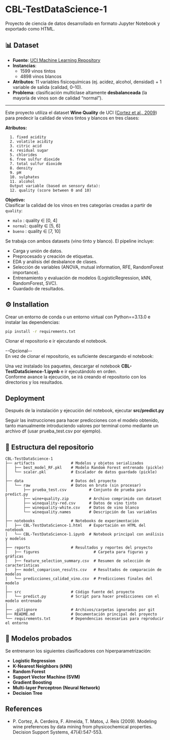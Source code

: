 
# CBL-TestDataScience-1

Proyecto de ciencia de datos desarrollado en formato Jupyter Notebook y exportado como HTML.

## 📊 Dataset  

- **Fuente**: [UCI Machine Learning Repository](https://archive.ics.uci.edu/dataset/186/wine+quality)  
- **Instancias**:  
  - 1599 vinos tintos  
  - 4898 vinos blancos  
- **Atributos**: 11 variables fisicoquímicas (ej. acidez, alcohol, densidad) + 1 variable de salida (calidad, 0–10).  
- **Problema**: clasificación multiclase altamente **desbalanceada** (la mayoría de vinos son de calidad “normal”).  

---

Este proyecto utiliza el dataset **Wine Quality** de UCI ([Cortez et al., 2009](https://archive.ics.uci.edu/dataset/186/wine+quality)) para predecir la calidad de vinos tintos y blancos en tres clases:  


**Atributos:**

      1. fixed acidity
      2. volatile acidity
      3. citric acid
      4. residual sugar
      5. chlorides
      6. free sulfur dioxide
      7. total sulfur dioxide
      8. density
      9. pH
      10. sulphates
      11. alcohol
      Output variable (based on sensory data): 
      12. quality (score between 0 and 10)


**Objetivo:**  
Clasificar la calidad de los vinos en tres categorías creadas a partir de `quality`:
- `malo`  : quality ∈ [0, 4]
- `normal`: quality ∈ [5, 6]
- `bueno` : quality ∈ [7, 10]

Se trabaja con ambos datasets (vino tinto y blanco). El pipeline incluye:
- Carga y unión de datos.
- Preprocesado y creación de etiquetas.
- EDA y análisis del desbalance de clases.
- Selección de variables (ANOVA, mutual information, RFE, RandomForest importance).
- Entrenamiento y evaluación de modelos (LogisticRegression, kNN, RandomForest, SVC).
- Guardado de resultados.



## ⚙️ Installation

Crear un entorno de conda o un entorno virtual con Python==3.13.0 e instalar las dependencias:

```bash
pip install -r requirements.txt

```
Clonar el repositorio e ir ejecutando el notebook.

--Opcional--  
En vez de clonar el repositorio, es suficiente descargando el notebook:

Una vez instalado los paquetes, descargar el notebook **CBL-TestDataScience-1.ipynb** e ir ejecutándolo en orden.  
Conforme avance la ejecución, se irá creando el repositorio con los directorios y los resultados.

## Deployment

Después de la instalación y ejecución del notebook, ejecutar **src/predict.py**

Seguir las instrucciones para hacer predicciones con el modelo obtenido, tanto manualmente introduciendo valores por terminal como mediante un archivo df (usar prueba_test.csv por ejemplo).



## 📂 Estructura del repositorio  

```
CBL-TestDataScience-1
├── artifacts                # Modelos y objetos serializados
│   ├── best_model_RF.pkl    # Modelo Random Forest entrenado (pickle)
│   └── scaler.pkl           # Escalador de datos guardado (pickle)
│
├── data                     # Datos del proyecto
│   └── raw                  # Datos en bruto (sin procesar)
│       ├── prueba_test.csv          # Conjunto de prueba para predict.py
│       ├── wine+quality.zip         # Archivo comprimido con dataset
│       ├── winequality-red.csv      # Datos de vino tinto
│       ├── winequality-white.csv    # Datos de vino blanco
│       └── winequality.names        # Descripción de las variables
│
├── notebooks                # Notebooks de experimentación
│   ├── CBL-TestDataScience-1.html   # Exportación en HTML del notebook
│   └── CBL-TestDataScience-1.ipynb  # Notebook principal con análisis y modelos
│
├── reports                  # Resultados y reportes del proyecto
│   ├── figures                        # Carpeta para figuras y gráficas
│   ├── feature_selection_summary.csv  # Resumen de selección de características
│   ├── model_comparison_results.csv   # Resultados de comparación de modelos
│   └── predicciones_calidad_vino.csv  # Predicciones finales del modelo
│
├── src                      # Código fuente del proyecto
│   └── predict.py           # Script para hacer predicciones con el modelo entrenado
│
├── .gitignore               # Archivos/carpetas ignorados por git
├── README.md                # Documentación principal del proyecto
└── requirements.txt         # Dependencias necesarias para reproducir el entorno

```

## 🤖 Modelos probados  

Se entrenaron los siguientes clasificadores con hiperparametrización:  

- **Logistic Regression**  
- **K-Nearest Neighbors (kNN)**  
- **Random Forest**  
- **Support Vector Machine (SVM)**  
- **Gradient Boosting**  
- **Multi-layer Perceptron (Neural Network)**  
- **Decision Tree**  
## References

- P. Cortez, A. Cerdeira, F. Almeida, T. Matos, J. Reis (2009). Modeling wine preferences by data mining from physicochemical properties. Decision Support Systems, 47(4):547-553.

